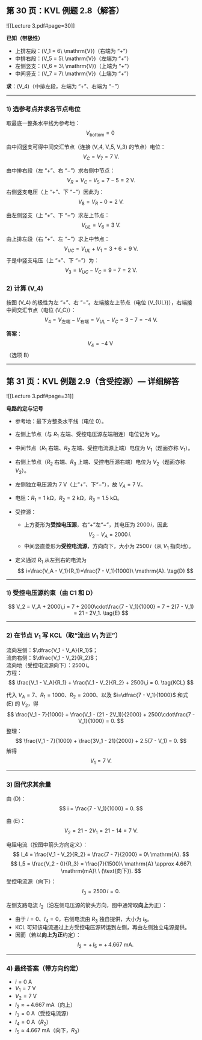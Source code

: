 ## 第 30 页：KVL 例题 2.8（解答）
![[Lecture 3.pdf#page=30]]

**已知（带极性）**  
- 上排左段：\(V_1 = 6\ \mathrm{V}\)（右端为 “+”）  
- 中排右段：\(V_5 = 5\ \mathrm{V}\)（左端为 “+”）  
- 左侧竖支：\(V_6 = 3\ \mathrm{V}\)（上端为 “+”）  
- 中间竖支：\(V_7 = 7\ \mathrm{V}\)（上端为 “+”）

**求**：\(V_4\)（中排左段，左端为 “+”、右端为 “−”）

---

### 1) 选参考点并求各节点电位
取最底一整条水平线为参考地： $$V_{\text{bottom}} = 0\ $$

由中间竖支可得中间交汇节点（连接 \(V_4, V_5, V_3\) 的节点）电位：
$$
V_C = V_7 = 7\ \mathrm{V}.
$$

由中排右段（左 “+”、右 “−”）求右侧中节点：
$$
V_R = V_C - V_5 = 7 - 5 = 2\ \mathrm{V}.
$$
右侧竖支电压（上 “+”、下 “−”）因此为：
$$
V_8 = V_R - 0 = 2\ \mathrm{V}.
$$

由左侧竖支（上 “+”、下 “−”）求左上节点：
$$
V_{UL} = V_6 = 3\ \mathrm{V}.
$$

由上排左段（右 “+”、左 “−”）求上中节点：
$$
V_{UC} = V_{UL} + V_1 = 3 + 6 = 9\ \mathrm{V}.
$$
于是中竖支电压（上 “+”、下 “−”）为：
$$
V_3 = V_{UC} - V_C = 9 - 7 = 2\ \mathrm{V}.
$$

### 2) 计算 \(V_4\)
按图 \(V_4\) 的极性为左 “+”、右 “−”。左端接左上节点（电位 \(V_{UL}\)），右端接中间交汇节点（电位 \(V_C\)）：
$$
V_4 = V_{\text{左端}} - V_{\text{右端}} = V_{UL} - V_C = 3 - 7 = -4\ \mathrm{V}.
$$

**答案**：$$V_4 = -4\ \mathrm{V}\ $$（选项 B）

---
## 第 31 页：KVL 例题 2.9（含受控源）— 详细解答
![[Lecture 3.pdf#page=31]]

**电路约定与记号**

- 参考地：最下方整条水平线（电位 $0$）。
- 左侧上节点（与 $R_1$ 左端、受控电压源左端相连）电位记为 $V_A$。
- 中间节点（$R_1$ 右端、$R_2$ 左端、受控电流源上端）电位为 $V_1$（题面亦称 $V_1$）。
- 右侧上节点（$R_2$ 右端、$R_3$ 上端、受控电压源右端）电位为 $V_2$（题面亦称 $V_2$）。
- 左侧独立电压源为 $7\ \mathrm{V}$（上“+”、下“−”），故 $V_A=7\ \mathrm{V}$。
- 电阻：$R_1=1\ \mathrm{k\Omega}$，$R_2=2\ \mathrm{k\Omega}$，$R_3=1.5\ \mathrm{k\Omega}$。
- 受控源：
  - 上方菱形为**受控电压源**，右“+”左“−”，其电压为 $2000\,i$，因此
    $$
    V_2 - V_A = 2000\,i. \tag{C1}
    $$
  - 中间竖直菱形为**受控电流源**，方向向下，大小为 $2500\,i$（从 $V_1$ 指向地）。

- 定义通过 $R_1$ 从左到右的电流为
  $$
  i=\frac{V_A - V_1}{R_1}=\frac{7 - V_1}{1000}\ \mathrm{A}. \tag{D}
  $$

---

### 1) 受控电压源约束（由 C1 和 D）
$$
V_2 = V_A + 2000\,i
    = 7 + 2000\cdot\frac{7 - V_1}{1000}
    = 7 + 2(7 - V_1)
    = 21 - 2V_1. \tag{E}
$$

---

### 2) 在节点 $V_1$ 写 KCL（取“流出 $V_1$ 为正”）
流向左侧：$\dfrac{V_1 - V_A}{R_1}$；  
流向右侧：$\dfrac{V_1 - V_2}{R_2}$；  
流向地（受控电流源向下）：$2500\,i$。  
方程：
$$
\frac{V_1 - V_A}{R_1} + \frac{V_1 - V_2}{R_2} + 2500\,i = 0. \tag{KCL}
$$

代入 $V_A=7$、$R_1=1000$、$R_2=2000$、以及 $i=\dfrac{7 - V_1}{1000}$ 和式 (E) 的 $V_2$，得
$$
\frac{V_1 - 7}{1000} + \frac{V_1 - (21 - 2V_1)}{2000} + 2500\cdot\frac{7 - V_1}{1000} = 0.
$$
整理：
$$
\frac{V_1 - 7}{1000} + \frac{3V_1 - 21}{2000} + 2.5(7 - V_1) = 0.
$$
解得
$$
V_1 = 7\ \mathrm{V}.
$$

---

### 3) 回代求其余量
由 (D)：
$$
i = \frac{7 - V_1}{1000} = 0.
$$

由 (E)：
$$
V_2 = 21 - 2V_1 = 21 - 14 = 7\ \mathrm{V}.
$$

电阻电流（按图中箭头方向定义）：
$$
I_4 = \frac{V_1 - V_2}{R_2} = \frac{7 - 7}{2000} = 0\ \mathrm{A}.
$$
$$
I_5 = \frac{V_2 - 0}{R_3} = \frac{7}{1500}\ \mathrm{A} \approx 4.667\ \mathrm{mA}\ \ (\text{向下}).
$$
受控电流源（向下）：
$$
I_3 = 2500\,i = 0.
$$

左侧支路电流 $I_2$（沿左侧电压源的箭头方向，图中通常取**向上**为正）：
- 由于 $i=0$、$I_4=0$，右侧电流由 $R_3$ 独自提供，大小为 $I_5$。
- KCL 可知该电流通过上方受控电压源转运到左侧，再由左侧独立电源提供。
- 因而（若以**向上为正**约定）：
$$
I_2 = +\,I_5 \approx +\,4.667\ \mathrm{mA}.
$$

---

### 4) 最终答案（带方向约定）
- $i = 0\ \mathrm{A}$
- $V_1 = 7\ \mathrm{V}$
- $V_2 = 7\ \mathrm{V}$
- $I_2 \approx +\,4.667\ \mathrm{mA}$（向上）
- $I_3 = 0\ \mathrm{A}$（受控电流源）
- $I_4 = 0\ \mathrm{A}$（$R_2$）
- $I_5 \approx 4.667\ \mathrm{mA}$（向下，$R_3$）
